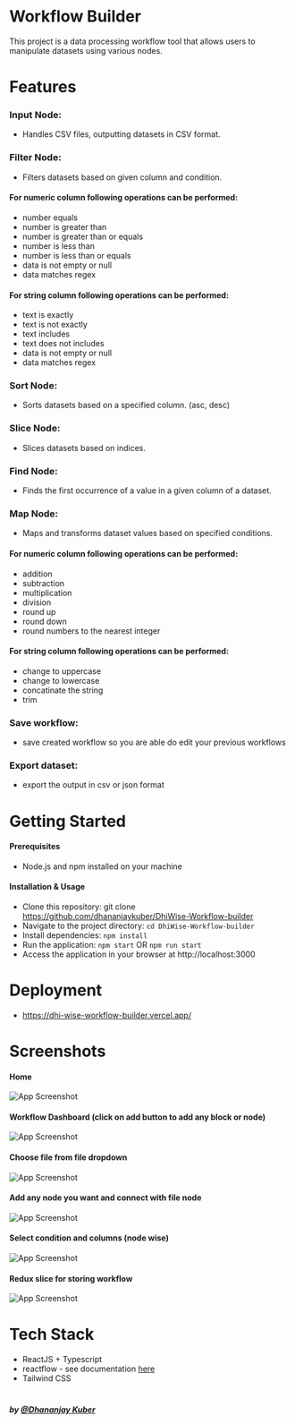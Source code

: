 # Workflow Builder

This project is a data processing workflow tool that allows users to manipulate datasets using various nodes.

# Features

### Input Node:

- Handles CSV files, outputting datasets in CSV format.

### Filter Node:

- Filters datasets based on given column and condition.

#### For numeric column following operations can be performed:

- number equals
- number is greater than
- number is greater than or equals
- number is less than
- number is less than or equals
- data is not empty or null
- data matches regex

#### For string column following operations can be performed:

- text is exactly
- text is not exactly
- text includes
- text does not includes
- data is not empty or null
- data matches regex

### Sort Node:

- Sorts datasets based on a specified column. (asc, desc)

### Slice Node:

- Slices datasets based on indices.

### Find Node:

- Finds the first occurrence of a value in a given column of a dataset.

### Map Node:

- Maps and transforms dataset values based on specified conditions.

#### For numeric column following operations can be performed:

- addition
- subtraction
- multiplication
- division
- round up
- round down
- round numbers to the nearest integer

#### For string column following operations can be performed:

- change to uppercase
- change to lowercase
- concatinate the string
- trim

### Save workflow:

- save created workflow so you are able do edit your previous workflows

### Export dataset:

- export the output in csv or json format

# Getting Started

#### Prerequisites

- Node.js and npm installed on your machine

#### Installation & Usage

- Clone this repository: git clone https://github.com/dhananjaykuber/DhiWise-Workflow-builder
- Navigate to the project directory: `cd DhiWise-Workflow-builder`
- Install dependencies: `npm install`
- Run the application: `npm start` OR `npm run start`
- Access the application in your browser at http://localhost:3000

# Deployment

- https://dhi-wise-workflow-builder.vercel.app/

# Screenshots

#### Home

![App Screenshot](https://res.cloudinary.com/dhananjaykuber-cloud/image/upload/v1704488344/workflow-builder/1_cxezpu.png)

#### Workflow Dashboard (click on add button to add any block or node)

![App Screenshot](https://res.cloudinary.com/dhananjaykuber-cloud/image/upload/v1704488344/workflow-builder/2_pk7dmb.png)

#### Choose file from file dropdown

![App Screenshot](https://res.cloudinary.com/dhananjaykuber-cloud/image/upload/v1704488345/workflow-builder/3_nq8v2g.png)

#### Add any node you want and connect with file node

![App Screenshot](https://res.cloudinary.com/dhananjaykuber-cloud/image/upload/v1704488345/workflow-builder/4_q8ei3h.png)

#### Select condition and columns (node wise)

![App Screenshot](https://res.cloudinary.com/dhananjaykuber-cloud/image/upload/v1704488344/workflow-builder/5_umvzd7.png)

#### Redux slice for storing workflow

![App Screenshot](https://res.cloudinary.com/dhananjaykuber-cloud/image/upload/v1704488344/workflow-builder/redux_fdvxuv.png)

# Tech Stack

- ReactJS + Typescript
- reactflow - see documentation [here](https://reactflow.dev/learn/getting-started/installation-and-requirements)
- Tailwind CSS

#

##### by [@Dhananjay Kuber](https://dhananjaykuber.vercel.app/)
